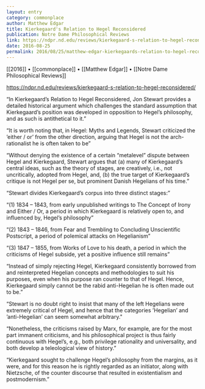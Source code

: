 ```yaml
---
layout: entry
category: commonplace
author: Matthew Edgar
title: Kierkegaard's Relation to Hegel Reconsidered 
publication: Notre Dame Philosophical Reviews
link: https://ndpr.nd.edu/reviews/kierkegaard-s-relation-to-hegel-reconsidered/
date: 2016-08-25
permalink: 2016/08/25/matthew-edgar-kierkegaards-relation-to-hegel-reconsidered
---
```


[[2016]] • [[commonplace]] • [[Matthew Edgar]] • [[Notre Dame Philosophical Reviews]]

https://ndpr.nd.edu/reviews/kierkegaard-s-relation-to-hegel-reconsidered/

“In Kierkegaard’s Relation to Hegel Reconsidered, Jon Stewart provides a detailed historical argument which challenges the standard assumption that Kierkegaard’s position was developed in opposition to Hegel’s philosophy, and as such is antithetical to it.”

“It is worth noting that, in Hegel: Myths and Legends, Stewart criticized the ’either / or’ from the other direction, arguing that Hegel is not the arch-rationalist he is often taken to be”

“Without denying the existence of a certain “metalevel” dispute between Hegel and Kierkegaard, Stewart argues that (a) many of Kierkegaard’s central ideas, such as the theory of stages, are creatively, i.e., not uncritically, adopted from Hegel, and, (b) the true target of Kierkegaard’s critique is not Hegel per se, but prominent Danish Hegelians of his time.”

“Stewart divides Kierkegaard’s corpus into three distinct stages:”

“(1) 1834 – 1843, from early unpublished writings to The Concept of Irony and Either / Or, a period in which Kierkegaard is relatively open to, and influenced by, Hegel’s philosophy”

“(2) 1843 – 1846, from Fear and Trembling to Concluding Unscientific Postscript, a period of polemical attacks on Hegelianism”

“(3) 1847 – 1855, from Works of Love to his death, a period in which the criticisms of Hegel subside, yet a positive influence still remains”

“Instead of simply rejecting Hegel, Kierkegaard consistently borrowed from and reinterpreted Hegelian concepts and methodologies to suit his purposes, even when his purpose ran counter to that of Hegel. Hence, Kierkegaard simply cannot be the rabid anti-Hegelian he is often made out to be.”

“Stewart is no doubt right to insist that many of the left Hegelians were extremely critical of Hegel, and hence that the categories ’Hegelian’ and ’anti-Hegelian’ can seem somewhat arbitrary."

“Nonetheless, the criticisms raised by Marx, for example, are for the most part immanent criticisms, and his philosophical project is thus fairly continuous with Hegel’s, e.g., both privilege rationality and universality, and both develop a teleological view of history.”

“Kierkegaard sought to challenge Hegel’s philosophy from the margins, as it were, and for this reason he is rightly regarded as an initiator, along with Nietzsche, of the counter discourse that resulted in existentialism and postmodernism.”